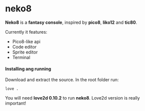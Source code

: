 # neko8

**Neko8** is a **fantasy console**, inspired by **pico8**, **liko12** and **tic80**.

Currently it features:

* Pico8-like api
* Code editor
* Sprite editor
* Terminal

#### Installing ang running

Download and extract the source. In the root folder run:

```
love .
```

You will need **love2d 0.10.2** to run **neko8**. Love2d version is really important!
